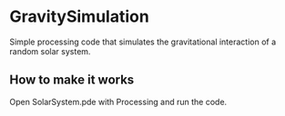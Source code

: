 # GravitySimulation
Simple processing code that simulates the gravitational interaction of a random solar system.

## How to make it works
Open SolarSystem.pde with Processing and run the code.




